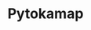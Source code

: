 ---
layout: page
title: Pytokamap
description: "I am developing pytokamap a python library for creating Zarr, HDF, and NetCDF from UKAEA's FAIR mapping schema"
redirect: https://github.com/ukaea/pytokamap
importance: 3
category: work
---